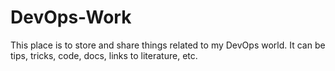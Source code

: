 # DevOps-Work
This place is to store and share things related to my DevOps world. It can be tips, tricks, code, docs, links to literature, etc.
